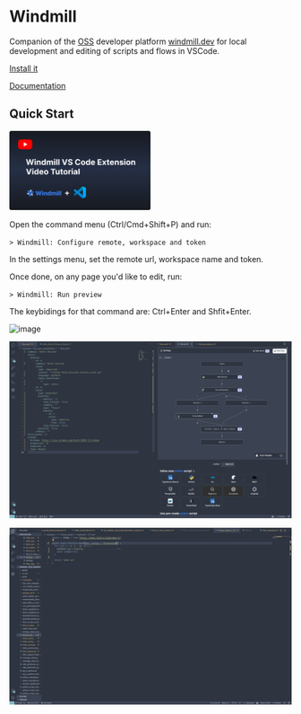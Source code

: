 # Windmill

Companion of the [OSS](https://github.com/windmill-labs/windmill) developer platform [windmill.dev](https://www.windmill.dev/) for local development and
editing of scripts and flows in VSCode.

[Install it](https://marketplace.visualstudio.com/items?itemName=windmill-labs.windmill)

[Documentation](https://www.windmill.dev/docs/cli_local_dev/vscode-extension)

## Quick Start

<a href="https://www.youtube.com/watch?v=aSOF6AzyDr8">
    <img src="./youtube_thumbnailvscode.png" alt="Watch the video" width="50%">
</a>

Open the command menu (Ctrl/Cmd+Shift+P) and run:

`> Windmill: Configure remote, workspace and token`

In the settings menu, set the remote url, workspace name and token.

Once done, on any page you'd like to edit, run:

`> Windmill: Run preview`

The keybidings for that command are: Ctrl+Enter and Shfit+Enter.

![image](https://github.com/windmill-labs/windmill-vscode/assets/275584/5c6137bf-c56d-46e5-ba72-2fd5806ce0dc)

![image](./flows.png)

![demo](./demo.gif)
